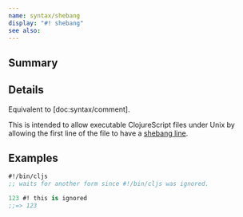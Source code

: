 ```yaml
---
name: syntax/shebang
display: "#! shebang"
see also:
---
```


## Summary

## Details

Equivalent to [doc:syntax/comment].

This is intended to allow executable ClojureScript files under Unix by allowing
the first line of the file to have a [shebang line](https://en.wikipedia.org/wiki/Shebang_(Unix)).

## Examples

```clj
#!/bin/cljs
;; waits for another form since #!/bin/cljs was ignored.

123 #! this is ignored
;;=> 123
```
